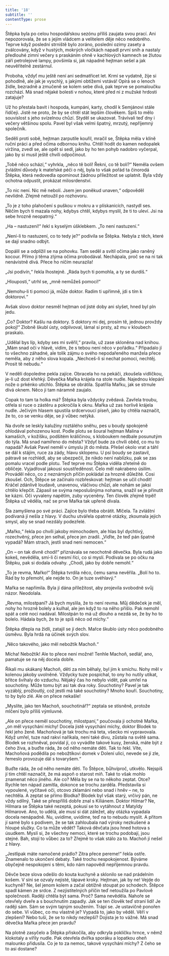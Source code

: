 ```yaml
---
title: '18'
subtitle: ''
contentType: prose
---
```


<section>

Štěpka byla po celou hospodářskou sezónu příliš zaujata svou prací. Ani nepozorovala, že se s jejím vládcem a velitelem děje něco nedobrého. Teprve když poslední strniště bylo zoráno, poslední ozimy zasety a zválcovány, když v hustých, mokrých vločkách napadl první sníh a nastaly předlouhé zimní večery s praskáním ohně v kachlových kamnech se žlutou září petrolejové lampy, povšimla si, jak nápadně hejtman sešel a jak neuvěřitelně zestárnul.

Proboha, vždyť mu ještě není ani sedmatřicet let. Krmí se vydatně, žije si pohodlně, ale jak je vyschlý, s jakými obtížemi vstává! Opírá se o lenoch židle, bezradně a zmučeně se kolem sebe dívá, pak teprve se pomaloučku rozchází. Má snad nějaké bolesti v nohou, které před ní z mužské hrdosti zatajuje?

Už ho přestala bavit i hospoda, kumpáni, karty, chodil k Semjánovi stále řidčeji. Jistě ne proto, že by se chtěl stát lepším člověkem. Spíš to mělo souvislost s jeho svízelnou chůzí. Styděl se ukazovat. Trávívali teď dny i večery většinou spolu. Pavel byl však velmi špatný, mrzutý, nepříjemný společník.

Seděli proti sobě, hejtman zarputile kouřil, mračil se, Štěpka měla v klíně ruční práci a před očima odbornou knihu. Chtěl hodit do kamen nedopalek viržina, zvedl se, ale opět si sedl, jako by ho ten pohyb nadobro vyčerpal, jako by si musil ještě chvíli odpočinout.

„Tobě něco schází,“ vyhrkla, „něco tě bolí! Řekni, co tě bolí?“ Neměla ovšem zvláštní důvody k mateřské péči o něj, byla to však pořád ta činorodá Štěpka, která nedovedla opominout žádnou příležitost se uplatnit. Byla vždy ochotna odpustit, prokázat milosrdenství.

„To nic není. Nic mě nebolí. Jsem jen poněkud unaven,“ odpověděl nevlídně. Zřejmě netoužil po rozhovoru.

„To je z toho plahočení s puškou v mokru a v plískanicích, nastydl ses. Něčím bych ti mazala nohy, kdybys chtěl, kdybys myslil, že ti to uleví. Jsi na sebe hrozně neopatrný.“

„Ha – nastuzení!“ řekl s kyselým úšklebkem. „To není nastuzení.“

„Není-li to nastuzení, co to tedy je?“ podivila se Štěpka. Nebyla z těch, které se dají snadno odbýt.

Dopálil se a odplížil se na pohovku. Tam seděl a svítil očima jako raněný kocour. Přímo ji těma zlýma očima probodával. Nechápala, proč se na ni tak nenávistně dívá. Přece ho ničím neurazila!

„Jsi podivín,“ řekla lhostejně. „Ráda bych ti pomohla, a ty se durdíš.“

„Hlouposti,“ utrhl se, „mně nemůžeš pomoci!“

„Nemohu-li ti pomoci já, může doktor. Radím ti upřímně, jdi s tím k doktorovi.“

Avšak slovo doktor nesměl hejtman od jisté doby ani slyšet, hned byl pln jedu.

„Co? Doktor? Kašlu na doktory. S doktory mi dej, prosím tě, jednou provždy pokoj!“ Zlobně škubl ústy, odplivoval, lámal si prsty, až mu v kloubech praskalo.

„Udělal bys líp, kdyby ses mi svěřil,“ pravila, už zase skloněna nad knihou. „Mám snad oči v hlavě, vidím, že s tebou není něco v pořádku.“ Připadalo jí to všechno záhadné, ale tolik zájmu o svého nepodařeného manžela přece neměla, aby z něho slova kopala. „Nechceš-li si nechat pomoci, nechtěj. Prosit tě nebudu.“

V neděli dopoledne pekla zajíce. Obracela ho na pekáči, zkoušela vidličkou, je-li už dost křehký. Děvečka Mařka krájela na stole nudle. Najednou klepání nože o prkénko utichlo. Štěpka se obrátila. Spatřila Mařku, jak se strnule dívá oknem. Něco ji tam náramně zaujalo.

Copak to tam ta holka má? Štěpka byla vždycky zvědavá. Zavřela troubu, otřela si ruce o zástěru a pokročila k oknu. Mařka už zas horlivě krájela nudle. Ječivým hlasem spustila srdcervoucí píseň, jako by chtěla naznačit, že to, co se venku děje, se jí vůbec netýká.

Na dvoře se leskly kalužiny roztálého sněhu, pes u boudy spokojeně ohlodával pohozenou kost. Podle plotu se šoural hejtman Malina v kamaších, v kožíšku, podšitém králičinou, s kloboukem nedbale posunutým do týla. Má snad namířeno do města? Vždyť bude za chvíli oběd, co mu to napadá? Avšak Pavel neměl v úmyslu jít do města. Přešel okolo vrat a táhl se dál k stájím, ruce za zády, hlavu sklopenu. U psí boudy se zastavil, pátravě se rozhlédl, aby se ubezpečil, že nikdo není nablízku, pak se zas pomalu vracel podle plotu. Teď teprve mu Štěpka viděla zřetelně do obličeje. Vyjadřoval jakousi soustředěnost. Čelo měl nakrabeno úsilím. Prováděl něco, co z neznámých příčin pokládal za hrozně důležité. Cosi zkoušel. Och, Štěpce se začínalo rozbřeskovat: hejtman se učil chodit! Kráčel zdánlivě loudavě, unavenou, vláčivou chůzí, ale nohám se jaksi chtělo křepčit. Zápasil se svýma neposlušnýma nohama, snažil se je přinutit ke kázni. Oči vyvaleny napětím, zuby vyceněny. Ten člověk zřejmě trpěl! Štěpka už věděla, nač se prve Mařka tak upřeně dívala.

Šla zamyšlena po své práci. Zajíce bylo třeba obrátit. Mlčela. Ta zvláštní podívaná jí nešla z hlavy. V duchu utvářela opatrné otázky, zkoumala jejich smysl, aby se snad nezdály podezřelé.

„Mařko,“ řekla po chvíli jakoby mimochodem, ale hlas byl dychtivý, rozechvěný, přece jen selhal, přece jen zradil. „Viďte, že teď pán špatně vypadá? Mám strach, jestli snad není nemocen.“

„On – on tak divně chodí!“ přiznávala se neochotně děvečka. Byla rudá jako kokeš, nevěděla, smí-li či nesmí říci, co si myslí. Podívala se po očku na Štěpku, pak si dodala odvahy. „Chodí, jako by dobře nemohl.“

„To je revma, Mařko!“ Štěpka tvrdila něco, čemu sama nevěřila. „Bolí ho to. Rád by to přemohl, ale nejde to. On je tuze svéhlavý.“

Mařka se napřímila. Byla jí dána příležitost, aby projevila svobodně svůj názor. Neodolala.

„Revma, milostpaní? Já bych myslila, že to není revma. Můj dědeček je měl, nohy ho hrozně bolely a kulhal, ale jen když to na něho přišlo. Pak nemohl spát a celé noci nadával. Milostpán to má už dlouho a nezdá se, že by ho to bolelo. Hádala bych, že to je spíš něco od míchy.“

Štěpka dřepla na židli, zatajil se jí dech. Mařce škublo ústy něco podobného úsměvu. Byla hrdá na účinek svých slov.

„Něco takového, jako měl nebožtík Machoň.“

Mícha! Nebožtík! Ale to přece není možné! Tenhle Machoň, sedlář, ano, pamatuje se na něj docela dobře.

Říkali mu skákaný Machoň, děti za ním běhaly, byl jim k smíchu. Nohy měl v kolenou jakoby uvolněné. Vždycky tuze pospíchal, to ony ho nutily utíkat, břitce švihaly do vzduchu. Nějaký čas ho nebylo vidět, pak umřel na souchotiny. Může tomu být asi tak dva roky. Souchotiny? Pavel je tak vyzáblý, prožloutlý, což jestli má také souchotiny? Mnoho kouří. Souchotiny, to by bylo zlé. Ale on přece nekašle!

„Myslíte, jako ten Machoň, souchotinář?“ zeptala se stísněně, protože mlčení bylo příliš výmluvné.

„Ale on přece neměl souchotiny, milostpaní,“ poučovala ji ochotně Mařka, „on měl vysychání míchy! Docela jistě vysychání míchy, doktor Blodek to řekl jeho ženě. Machoňová je tak trochu má teta, všecko mi vypravovala. Když umřel, tuze nad rakví naříkala, není také divu, zůstala na světě sama. Blodek se rozhněval, povídal jí, co vyvádíte takové kusy, ženská, máte být z čeho živa, a buďte ráda, že od něho nemáte děti. Tak to řekl. Víte, Machoňová podědila po nebožtíkovi domek v Dolení ulici, nevede se jí zle, řemeslo provozuje dál s tovaryšem.“

Buďte ráda, že od něho nemáte děti. To Štěpce, bůhvíproč, utkvělo. Nejspíš jí tím chtěl naznačit, že má aspoň o starost míň. Také to však mohlo znamenat něco jiného. Ale co? Měla by se na to někoho zeptat. Otce? Rychle ten nápad zamítla, dokonce se trochu zarděla. Představila si vypoulené, vyčítavé oči, otcovo zklamání nebo snad i hněv – ne, to nechtěla. A zeptat se přímo Blodka? Blodek byl však starý, vrčivý pán, ne vždy sdílný. Také se přespříliš dobře znal s Kiliánem. Doktor Hilmar? Ne, Hilmara se Štěpka také nezeptá, pokusí se to vytáhnout z Matyldy Hilmarové. Ano, to udělá, ale musí si dát záležet, aby otázka vypadala docela nenápadně. Nu, uvidíme, uvidíme, teď na to nebudu myslit. A přitom jí samé bylo s podivem, že se tak zahloubala nad výroky nezkušené a hloupé služky. Co ta může vědět? Taková děvčata jsou hned hotova s úsudkem. Myslí si, že všechny nemoci, které se trochu podobají, jsou stejné. Bah, stojí to vůbec za to? Zřejmě to však stálo za to. Machoň jí nešel z hlavy.

„Jestlipak máte namočené prádlo? Zítra přece pereme!“ řekla ostře. Znamenalo to ukončení debaty. Také trochu nespokojenost. Býváme obyčejně nespokojeni s těmi, kdo nám napovědí nepříjemnou pravdu.

Děvče beze slova odešlo do kouta kuchyně a sklonilo se nad prádelním košem. V síni se ozvaly nejisté, tápavé kroky. Hejtman, jak by ne! Vejde do kuchyně? Ne, šel jenom kolem a začal obtížně stoupat po schodech. Štěpce spadl kámen ze srdce. Z nezjistitelných příčin teď netoužila po Pavlově společnosti. Raději chtěla být sama. Proč? Sama nevěděla. Nahoře se otevřely dveře a s bouchnutím zapadly. Jak se ten člověk teď straní lidí! Je raději sám. Sám se svým tajným soužením. Trápí se. Je ustavičně ponořen do sebe. Ví vůbec, co mu vlastně je? Vypadá to, jako by věděl. Věří v zlepšení? Nebo tuší, že se to nikdy nezlepší? Dojista je to vážné. Má snad děvečka Mařka přece jen pravdu?

Na plotně zasyčelo a Štěpka přiskočila, aby odkryla pokličku hrnce, v němž klokotaly a vířily nudle. Pak otevřela dvířka sporáku a lopatkou oheň malounko přidusila. Co je to za nemoc, takové vysychání míchy? Z čeho se to asi dostane?

</section>
